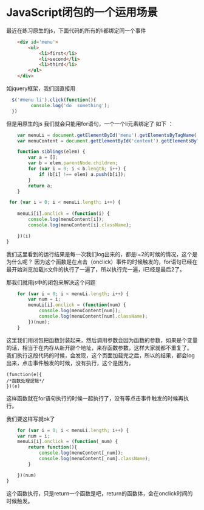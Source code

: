 JavaScript闭包的一个运用场景
=================


最近在练习原生的js，下面代码的所有的li都绑定同一个事件
```html
	<div id='menu'>
		<ul>
			<li>first</li>
			<li>second</li>
			<li>third</li>
		</ul>
	</div>
```
如jquery框架，我们回直接用
```js
  $('#menu li').click(function(){
         console.log('do  something');
  })
```

但是用原生的js
我们就会只能用for语句，一个一个li元素绑定了 
如下 ：
```js
	var menuLi = document.getElementById('menu').getElementsByTagName('li');
	var menuContent = document.getElementById('content').getElementsByTagName('li');

	function siblings(elem) {
		var a = [];
		var b = elem.parentNode.children;
		for (var i = 0; i < b.length; i++) {
			if (b[i] !== elem) a.push(b[i]);
		}
		return a;
	}

 for (var i = 0; i < menuLi.length; i++) {
		
	menuLi[i].onclick = (function(i) {
		console.log(menuContent[i]);
		console.log(menuContent[i].className);

 	})(i)
}
```
我们这里看到的运行结果是每一次我们log出来的，都是i=2的时候的情况，这个是为什么呢？
因为这个函数是在点击（onclick）事件的时候触发的，for语句已经在最开始浏览加载js文件的执行了一遍了，所以执行完一遍，i已经是最后2了。

那我们就用js中的闭包来解决这个问题
```js
	for (var i = 0; i < menuLi.length; i++) {
		var num = i;
		menuLi[i].onclick = (function(num) {
			console.log(menuContent[num]);
			console.log(menuContent[num].className);
		})(num);
	}
```
这里我们用闭包把函数封装起来，然后调用参数会因为函数的参数，如果是个变量的话，相当于在内存从新开辟个地址，来存函数参数，这样大家就都不重复了。
我们执行这段代码的时候，会发现，这个页面加载完之后，所以的结果，都会log出来，点击事件触发的时候，没有执行，这个是因为，
```
(function(e){
/*函数处理逻辑*/
})(e)
```
这样函数就在for语句执行的时候一起执行了，没有等点击事件触发的时候再执行。

我们要这样写就ok了
```js
	for (var i = 0; i < menuLi.length; i++) {
	var num = i;
	menuLi[i].onclick = (function(_num) {
		return function(){
			console.log(menuContent[_num]);
			console.log(menuContent[_num].className);
		}

	})(num)
}
```

这个函数执行，只是return一个函数是吧，return的函数体，会在onclick时间的时候触发。
